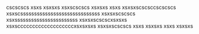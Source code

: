 cscscscs
xsxs
xsxsxs
xsxscscscs
xsxsxs
xsxs
xsxsxscscsccscscscs
xsxscsssssssssssssssssssssssssssss
xsxsxscscscs
xsxsssssssssssssssssssssss
xsxsxscscscxsxsxs
xsxscccccccccccccccccccxsxsxsxs
xsxsxscscscs
xsxs
xsxsxs
xsxs
xsxsxs
